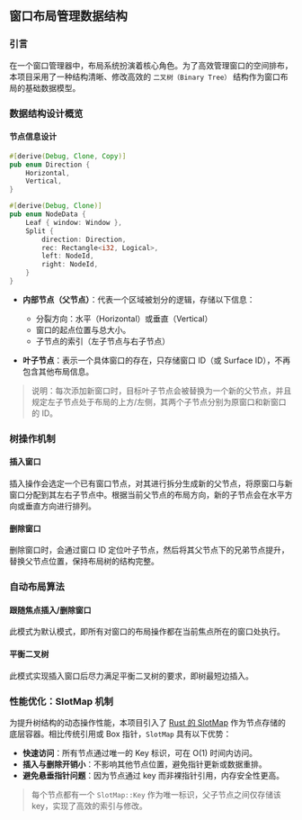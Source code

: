 ## 窗口布局管理数据结构

### 引言

在一个窗口管理器中，布局系统扮演着核心角色。为了高效管理窗口的空间排布，本项目采用了一种结构清晰、修改高效的 `二叉树（Binary Tree）` 结构作为窗口布局的基础数据模型。

### 数据结构设计概览

#### 节点信息设计

```rust
#[derive(Debug, Clone, Copy)]
pub enum Direction {
    Horizontal,
    Vertical,
}

#[derive(Debug, Clone)]
pub enum NodeData {
    Leaf { window: Window },
    Split {
        direction: Direction,
        rec: Rectangle<i32, Logical>,
        left: NodeId,
        right: NodeId,
    }
}
```

- **内部节点（父节点）**：代表一个区域被划分的逻辑，存储以下信息：
  - 分裂方向：水平（Horizontal）或垂直（Vertical）
  - 窗口的起点位置与总大小。
  - 子节点的索引（左子节点与右子节点）

- **叶子节点**：表示一个具体窗口的存在，只存储窗口 ID（或 Surface ID），不再包含其他布局信息。

> 说明：每次添加新窗口时，目标叶子节点会被替换为一个新的父节点，并且规定左子节点处于布局的上方/左侧，其两个子节点分别为原窗口和新窗口的 ID。

### 树操作机制

#### 插入窗口

插入操作会选定一个已有窗口节点，对其进行拆分生成新的父节点，将原窗口与新窗口分配到其左右子节点中。根据当前父节点的布局方向，新的子节点会在水平方向或垂直方向进行排列。

#### 删除窗口

删除窗口时，会通过窗口 ID 定位叶子节点，然后将其父节点下的兄弟节点提升，替换父节点位置，保持布局树的结构完整。

### 自动布局算法

#### 跟随焦点插入/删除窗口

此模式为默认模式，即所有对窗口的布局操作都在当前焦点所在的窗口处执行。

#### 平衡二叉树

此模式实现插入窗口后尽力满足平衡二叉树的要求，即树最短边插入。



### 性能优化：SlotMap 机制

为提升树结构的动态操作性能，本项目引入了 [Rust 的 SlotMap](https://docs.rs/slotmap/) 作为节点存储的底层容器。相比传统引用或 Box 指针，`SlotMap` 具有以下优势：

- **快速访问**：所有节点通过唯一的 Key 标识，可在 O(1) 时间内访问。
- **插入与删除开销小**：不影响其他节点位置，避免指针更新或数据重排。
- **避免悬垂指针问题**：因为节点通过 key 而非裸指针引用，内存安全性更高。

> 每个节点都有一个 `SlotMap::Key` 作为唯一标识，父子节点之间仅存储该 key，实现了高效的索引与修改。
